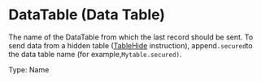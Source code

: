 # DataTable (Data Table)

The name of the DataTable from which the last record should be sent. To send data from a hidden table ([TableHide](../Instructions/tablehide.md) instruction), append`.secured`to the data table name (for example,`Mytable.secured)`.

Type: Name
